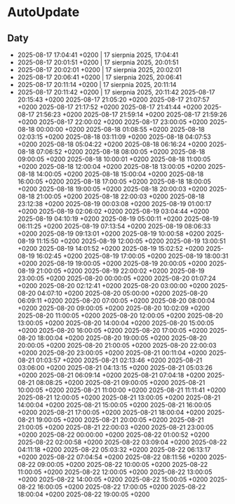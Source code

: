 # AutoUpdate

## Daty

- 2025-08-17 17:04:41 +0200  |  17 sierpnia 2025, 17:04:41
- 2025-08-17 20:01:51 +0200  |  17 sierpnia 2025, 20:01:51
- 2025-08-17 20:02:01 +0200  |  17 sierpnia 2025, 20:02:01
- 2025-08-17 20:06:41 +0200  |  17 sierpnia 2025, 20:06:41
- 2025-08-17 20:11:14 +0200  |  17 sierpnia 2025, 20:11:14
- 2025-08-17 20:11:42 +0200  |  17 sierpnia 2025, 20:11:42
2025-08-17 20:15:43 +0200
2025-08-17 21:05:20 +0200
2025-08-17 21:07:57 +0200
2025-08-17 21:17:52 +0200
2025-08-17 21:41:44 +0200
2025-08-17 21:56:23 +0200
2025-08-17 21:59:14 +0200
2025-08-17 21:59:26 +0200
2025-08-17 22:00:02 +0200
2025-08-17 23:00:05 +0200
2025-08-18 00:00:00 +0200
2025-08-18 01:08:55 +0200
2025-08-18 02:03:15 +0200
2025-08-18 03:11:09 +0200
2025-08-18 04:07:53 +0200
2025-08-18 05:04:22 +0200
2025-08-18 06:16:24 +0200
2025-08-18 07:06:52 +0200
2025-08-18 08:00:05 +0200
2025-08-18 09:00:05 +0200
2025-08-18 10:00:01 +0200
2025-08-18 11:00:05 +0200
2025-08-18 12:00:04 +0200
2025-08-18 13:00:05 +0200
2025-08-18 14:00:05 +0200
2025-08-18 15:00:04 +0200
2025-08-18 16:00:05 +0200
2025-08-18 17:00:05 +0200
2025-08-18 18:00:05 +0200
2025-08-18 19:00:05 +0200
2025-08-18 20:00:03 +0200
2025-08-18 21:00:05 +0200
2025-08-18 22:00:03 +0200
2025-08-18 23:12:38 +0200
2025-08-19 00:03:08 +0200
2025-08-19 01:00:17 +0200
2025-08-19 02:06:02 +0200
2025-08-19 03:04:44 +0200
2025-08-19 04:10:19 +0200
2025-08-19 05:00:11 +0200
2025-08-19 06:11:25 +0200
2025-08-19 07:13:54 +0200
2025-08-19 08:06:33 +0200
2025-08-19 09:13:01 +0200
2025-08-19 10:00:58 +0200
2025-08-19 11:15:50 +0200
2025-08-19 12:00:05 +0200
2025-08-19 13:00:51 +0200
2025-08-19 14:01:52 +0200
2025-08-19 15:02:52 +0200
2025-08-19 16:02:45 +0200
2025-08-19 17:00:05 +0200
2025-08-19 18:00:31 +0200
2025-08-19 19:00:05 +0200
2025-08-19 20:00:05 +0200
2025-08-19 21:00:05 +0200
2025-08-19 22:00:02 +0200
2025-08-19 23:00:05 +0200
2025-08-20 00:00:05 +0200
2025-08-20 01:07:24 +0200
2025-08-20 02:12:41 +0200
2025-08-20 03:00:00 +0200
2025-08-20 04:07:10 +0200
2025-08-20 05:00:00 +0200
2025-08-20 06:09:11 +0200
2025-08-20 07:00:05 +0200
2025-08-20 08:00:04 +0200
2025-08-20 09:00:05 +0200
2025-08-20 10:02:09 +0200
2025-08-20 11:00:05 +0200
2025-08-20 12:00:05 +0200
2025-08-20 13:00:05 +0200
2025-08-20 14:00:04 +0200
2025-08-20 15:00:05 +0200
2025-08-20 16:00:05 +0200
2025-08-20 17:00:05 +0200
2025-08-20 18:00:04 +0200
2025-08-20 19:00:05 +0200
2025-08-20 20:00:05 +0200
2025-08-20 21:00:05 +0200
2025-08-20 22:00:03 +0200
2025-08-20 23:00:05 +0200
2025-08-21 00:11:04 +0200
2025-08-21 01:03:57 +0200
2025-08-21 02:13:46 +0200
2025-08-21 03:06:00 +0200
2025-08-21 04:13:15 +0200
2025-08-21 05:03:26 +0200
2025-08-21 06:09:14 +0200
2025-08-21 07:04:18 +0200
2025-08-21 08:08:25 +0200
2025-08-21 09:00:05 +0200
2025-08-21 10:00:05 +0200
2025-08-21 11:00:00 +0200
2025-08-21 11:11:41 +0200
2025-08-21 12:00:05 +0200
2025-08-21 13:00:05 +0200
2025-08-21 14:00:04 +0200
2025-08-21 15:00:05 +0200
2025-08-21 16:00:05 +0200
2025-08-21 17:00:05 +0200
2025-08-21 18:00:04 +0200
2025-08-21 19:00:05 +0200
2025-08-21 20:00:05 +0200
2025-08-21 21:00:05 +0200
2025-08-21 22:00:03 +0200
2025-08-21 23:00:05 +0200
2025-08-22 00:00:00 +0200
2025-08-22 01:00:52 +0200
2025-08-22 02:00:58 +0200
2025-08-22 03:09:04 +0200
2025-08-22 04:11:18 +0200
2025-08-22 05:03:32 +0200
2025-08-22 06:13:17 +0200
2025-08-22 07:04:54 +0200
2025-08-22 08:11:56 +0200
2025-08-22 09:00:05 +0200
2025-08-22 10:00:05 +0200
2025-08-22 11:00:05 +0200
2025-08-22 12:00:05 +0200
2025-08-22 13:00:05 +0200
2025-08-22 14:00:05 +0200
2025-08-22 15:00:05 +0200
2025-08-22 16:00:05 +0200
2025-08-22 17:00:05 +0200
2025-08-22 18:00:04 +0200
2025-08-22 19:00:05 +0200
